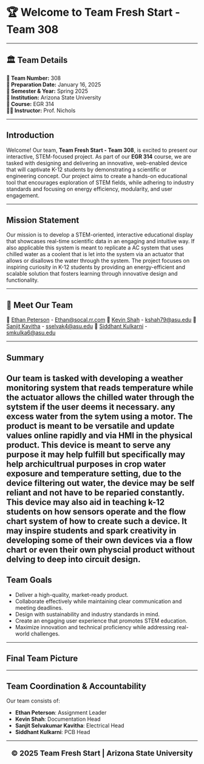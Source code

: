 # 🏆 **Welcome to Team Fresh Start - Team 308**

---

## 🏛 **Team Details**
**🔢 Team Number:** 308  
**📅 Preparation Date:** January 16, 2025  
**📆 Semester & Year:** Spring 2025  
**🏫 Institution:** Arizona State University  
**📖 Course:** EGR 314  
**👨‍🏫 Instructor:** Prof. Nichols  

---

## Introduction  
Welcome! Our team, **Team Fresh Start - Team 308**, is excited to present our interactive, STEM-focused project. As part of our **EGR 314** course, we are tasked with designing and delivering an innovative, web-enabled device that will captivate K-12 students by demonstrating a scientific or engineering concept. Our project aims to create a hands-on educational tool that encourages exploration of STEM fields, while adhering to industry standards and focusing on energy efficiency, modularity, and user engagement.

---

## Mission Statement  
Our mission is to develop a STEM-oriented, interactive educational display that showcases real-time scientific data in an engaging and intuitive way. If also applicable this system is meant to replicate a AC system that uses chilled water as a coolent that is let into the system via an actuator that allows or disallows the water through the system. The project focuses on inspiring curiosity in K-12 students by providing an energy-efficient and scalable solution that fosters learning through innovative design and functionality.

---

## 👥 **Meet Our Team**  
🔹 [Ethan Peterson](https://ejpete10.github.io/test_Datasheet.github.io/)  - Ethan@socal.rr.com
🔹 [Kevin Shah](https://kshah79.github.io/kshah79/)  - kshah79@asu.edu
🔹 [Sanjit Kavitha](http://sanjitsk.github.io)  - sselvak4@asu.edu
🔹 [Siddhant Kulkarni](https://smkulka6.github.io/smkulka6/Individual%20Schematic/)  - smkulka6@asu.edu

---
## Summary

Our team is tasked with developing a weather monitoring system that reads temperature while the actuator allows the chilled water through the sytstem if the user deems it necessary. any excess water from the sytem using a motor. The product is meant to be versatile and update values online rapidly and via HMI in the physical product. This device is meant to serve any purpose it may help fulfill but specifically may help archicultrual purposes in crop water exposure and temperature setting, due to the device filtering out water, the device may be self reliant and not have to be reparied constantly. This device may also aid in teaching k-12 students on how sensors operate and the flow chart system of how to create such a device. It may inspire students and spark creativity in developing some of their own devices via a flow chart or even their own physcial product without delving to deep into circuit design.
---

## Team Goals  
- Deliver a high-quality, market-ready product.  
- Collaborate effectively while maintaining clear communication and meeting deadlines.  
- Design with sustainability and industry standards in mind.  
- Create an engaging user experience that promotes STEM education.  
- Maximize innovation and technical proficiency while addressing real-world challenges.

---

## Final Team Picture



---

## Team Coordination & Accountability  
Our team consists of:  
- **Ethan Peterson**: Assignment Leader  
- **Kevin Shah**: Documentation Head  
- **Sanjit Selvakumar Kavitha**: Electrical Head  
- **Siddhant Kulkarni**: PCB Head 

---

<p align="center" style="font-size: 1.2rem; font-weight: bold;">
© 2025 Team Fresh Start | Arizona State University
</p>


